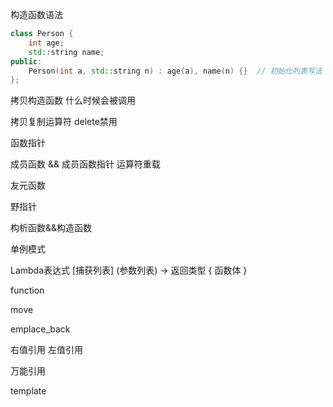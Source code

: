 
构造函数语法

```cpp
class Person {
    int age;
    std::string name;
public:
    Person(int a, std::string n) : age(a), name(n) {}  // 初始化列表写法
};
```


拷贝构造函数 什么时候会被调用

拷贝复制运算符
delete禁用

函数指针

成员函数 && 成员函数指针
运算符重载

友元函数

野指针

构析函数&&构造函数

单例模式 

Lambda表达式
[捕获列表] (参数列表) -> 返回类型 {
    函数体
}

function

move 

emplace_back

右值引用 
左值引用

万能引用

template